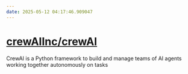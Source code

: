 ```yaml
---
date: 2025-05-12 04:17:46.909047
---
```


# [crewAIInc/crewAI](https://github.com/crewAIInc/crewAI)

CrewAI is a Python framework to build and manage teams of AI agents working together autonomously on tasks